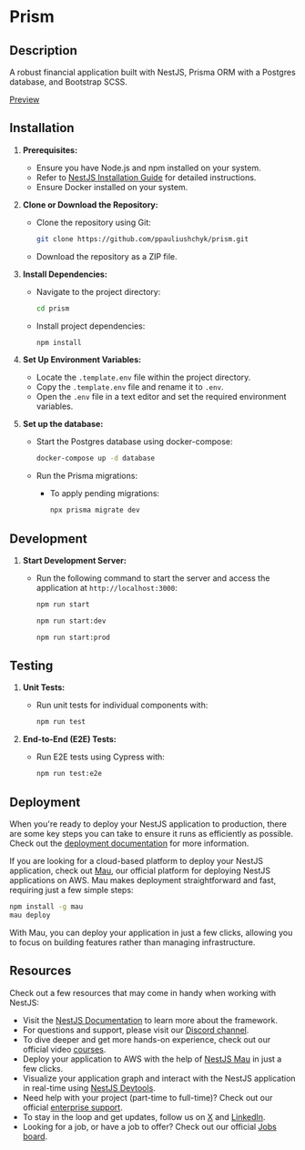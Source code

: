 # Prism

## Description

A robust financial application built with NestJS, Prisma ORM with a Postgres database, and Bootstrap SCSS.

[Preview](https://github.com/ppauliushchyk/prism/assets/preview.jpeg?raw=true)

## Installation

1. **Prerequisites:**

   - Ensure you have Node.js and npm installed on your system.
   - Refer to [NestJS Installation Guide](https://docs.nestjs.com/first-steps) for detailed instructions.
   - Ensure Docker installed on your system.

2. **Clone or Download the Repository:**

   - Clone the repository using Git:

     ```bash
     git clone https://github.com/ppauliushchyk/prism.git
     ```

   - Download the repository as a ZIP file.

3. **Install Dependencies:**

   - Navigate to the project directory:

     ```bash
     cd prism
     ```

   - Install project dependencies:

     ```bash
     npm install
     ```

4. **Set Up Environment Variables:**

   - Locate the `.template.env` file within the project directory.
   - Copy the `.template.env` file and rename it to `.env`.
   - Open the `.env` file in a text editor and set the required environment variables.

5. **Set up the database:**

   - Start the Postgres database using docker-compose:

     ```bash
     docker-compose up -d database
     ```

   - Run the Prisma migrations:

     - To apply pending migrations:

       ```bash
       npx prisma migrate dev
       ```

## Development

1. **Start Development Server:**

   - Run the following command to start the server and access the application at `http://localhost:3000`:

     ```bash
     npm run start
     ```

     ```bash
     npm run start:dev
     ```

     ```bash
     npm run start:prod
     ```

## Testing

1. **Unit Tests:**

   - Run unit tests for individual components with:

     ```bash
     npm run test
     ```

2. **End-to-End (E2E) Tests:**

   - Run E2E tests using Cypress with:

     ```bash
     npm run test:e2e
     ```

## Deployment

When you're ready to deploy your NestJS application to production, there are some key steps you can take to ensure it runs as efficiently as possible. Check out the [deployment documentation](https://docs.nestjs.com/deployment) for more information.

If you are looking for a cloud-based platform to deploy your NestJS application, check out [Mau](https://mau.nestjs.com), our official platform for deploying NestJS applications on AWS. Mau makes deployment straightforward and fast, requiring just a few simple steps:

```bash
npm install -g mau
mau deploy
```

With Mau, you can deploy your application in just a few clicks, allowing you to focus on building features rather than managing infrastructure.

## Resources

Check out a few resources that may come in handy when working with NestJS:

- Visit the [NestJS Documentation](https://docs.nestjs.com) to learn more about the framework.
- For questions and support, please visit our [Discord channel](https://discord.gg/G7Qnnhy).
- To dive deeper and get more hands-on experience, check out our official video [courses](https://courses.nestjs.com/).
- Deploy your application to AWS with the help of [NestJS Mau](https://mau.nestjs.com) in just a few clicks.
- Visualize your application graph and interact with the NestJS application in real-time using [NestJS Devtools](https://devtools.nestjs.com).
- Need help with your project (part-time to full-time)? Check out our official [enterprise support](https://enterprise.nestjs.com).
- To stay in the loop and get updates, follow us on [X](https://x.com/nestframework) and [LinkedIn](https://linkedin.com/company/nestjs).
- Looking for a job, or have a job to offer? Check out our official [Jobs board](https://jobs.nestjs.com).

